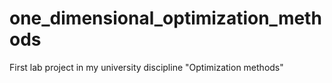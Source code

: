 # one_dimensional_optimization_methods
First lab project in my university discipline "Optimization methods"

